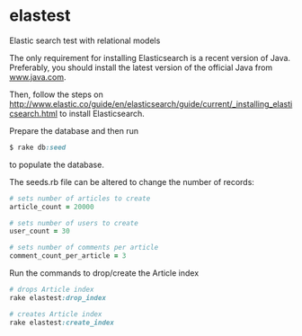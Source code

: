 # elastest

Elastic search test with relational models


The only requirement for installing Elasticsearch is a recent version of Java. Preferably, you should install the latest version of the official Java from www.java.com.


Then, follow the steps on http://www.elastic.co/guide/en/elasticsearch/guide/current/_installing_elasticsearch.html
to install Elasticsearch.

Prepare the database and then run

```ruby
$ rake db:seed
```

to populate the database.


The seeds.rb file can be altered to change the number of records:

```ruby
# sets number of articles to create
article_count = 20000

# sets number of users to create
user_count = 30

# sets number of comments per article
comment_count_per_article = 3
```

Run the commands to drop/create the Article index

```ruby
# drops Article index
rake elastest:drop_index

# creates Article index
rake elastest:create_index

```